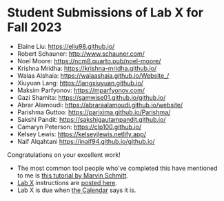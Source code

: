 # Student Submissions of Lab X for Fall 2023

- Elaine Liu: <https://eliu98.github.io/>
- Robert Schauner: <http://www.schauner.com/>
- Noel Moore: <https://ncm8.quarto.pub/noel-moore/>
- Krishna Mridha: <https://krishna-mridha.github.io/>
- Walaa Alshaia: <https://walaashaia.github.io/Website_/>
- Xiuyuan Lang: <https://langxiuyuan.github.io/>
- Maksim Parfyonov: <https://mparfyonov.com/>
- Gazi Shamita: <https://samwise01.github.io/github.io/>
- Abrar Alamoudi: <https://abraraalamoudi.github.io/website/>
- Parishma Guttoo: <https://parixima.github.io/Parishma/>
- Sakshi Pandit: <https://sakshigautampandit.github.io/>
- Camaryn Peterson: <https://clp100.github.io/>
- Kelsey Lewis: <https://kelseyjlewis.netlify.app/>
- Naif Alqahtani <https://inaif94.github.io/github.io/>

Congratulations on your excellent work!

- The most common tool people who've completed this have mentioned to me is [this tutorial by Marvin Schmitt](https://www.marvinschmitt.com/blog/website-tutorial-quarto/).
- [Lab X](https://thomaselove.github.io/431-labX/) instructions are [posted here](https://thomaselove.github.io/431-labX/). 
- Lab X is due when [the Calendar](https://thomaselove.github.io/431-2023/calendar.html) says it is.
